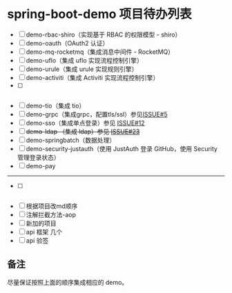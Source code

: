 # spring-boot-demo 项目待办列表


- [ ] demo-rbac-shiro（实现基于 RBAC 的权限模型 - shiro）
- [ ] demo-oauth（OAuth2 认证）
- [ ] demo-mq-rocketmq（集成消息中间件 - RocketMQ）
- [ ] demo-uflo（集成 uflo 实现流程控制引擎）
- [ ] demo-urule（集成 urule 实现规则引擎）
- [ ] demo-activiti（集成 Activiti 实现流程控制引擎）
- [ ] ~~~~demo-sharding-jdbc（集成 sharding-jdbc 实现分库分表）~~~~
- [ ] demo-tio（集成 tio）
- [ ] demo-grpc（集成grpc，配置tls/ssl）参见[ISSUE#5](https://github.com/xkcoding/spring-boot-demo/issues/5)
- [ ] demo-sso（集成单点登录）参见 [ISSUE#12](https://github.com/xkcoding/spring-boot-demo/issues/12)
- [ ] ~~demo-ldap （集成 ldap）参见 [ISSUE#23](https://github.com/xkcoding/spring-boot-demo/issues/23)~~
- [ ] demo-springbatch（数据处理）
- [ ] demo-security-justauth（使用 JustAuth 登录 GitHub，使用 Security 管理登录状态）
- [ ] demo-pay

--------------------------------

- [ ] ~~~~demo-upload（上传 - 集成本地上传和七牛云上传）~~~~
- [ ] 根据项目改md顺序
- [ ] 注解拦截方法-aop
- [ ] 新加的项目
- [ ] api 框架 几个
- [ ] api 验签

## 备注

尽量保证按照上面的顺序集成相应的 demo。
